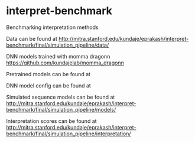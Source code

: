 # interpret-benchmark
Benchmarking interpretation methods

Data can be found at http://mitra.stanford.edu/kundaje/eprakash/interpret-benchmark/final/simulation_pipeline/data/

DNN models trained with momma dragonn https://github.com/kundajelab/momma_dragonn

Pretrained models can be found at 

DNN model config can be found at 

Simulated sequence models can be found at http://mitra.stanford.edu/kundaje/eprakash/interpret-benchmark/final/simulation_pipeline/models/

Interpretation scores can be found at http://mitra.stanford.edu/kundaje/eprakash/interpret-benchmark/final/simulation_pipeline/interpretation/
